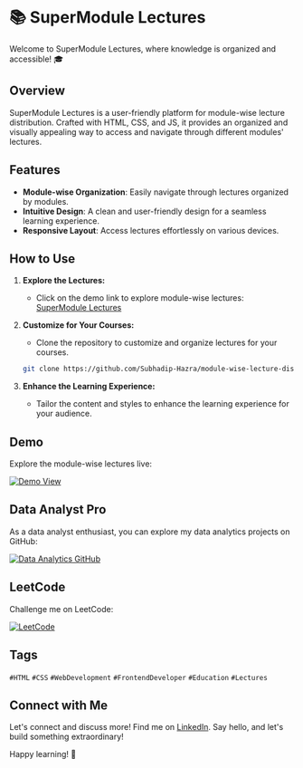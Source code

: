 # 📚 SuperModule Lectures

Welcome to SuperModule Lectures, where knowledge is organized and accessible! 🎓

## Overview

SuperModule Lectures is a user-friendly platform for module-wise lecture distribution. Crafted with HTML, CSS, and JS, it provides an organized and visually appealing way to access and navigate through different modules' lectures.

## Features

- **Module-wise Organization**: Easily navigate through lectures organized by modules.
- **Intuitive Design**: A clean and user-friendly design for a seamless learning experience.
- **Responsive Layout**: Access lectures effortlessly on various devices.

## How to Use

1. **Explore the Lectures:**
   - Click on the demo link to explore module-wise lectures: [SuperModule Lectures](https://subhadip-hazra.github.io/module-wise-lecture-distribution-page/module1analog.html)

2. **Customize for Your Courses:**
   - Clone the repository to customize and organize lectures for your courses.
   ```bash
   git clone https://github.com/Subhadip-Hazra/module-wise-lecture-distribution-page.git
   ```

3. **Enhance the Learning Experience:**
   - Tailor the content and styles to enhance the learning experience for your audience.

## Demo

Explore the module-wise lectures live:

[![Demo View](https://img.shields.io/badge/Demo-Explore%20Now-blue)](https://subhadip-hazra.github.io/module-wise-lecture-distribution-page/module1analog.html)

## Data Analyst Pro

As a data analyst enthusiast, you can explore my data analytics projects on GitHub:

[![Data Analytics GitHub](https://img.shields.io/badge/Data%20Analytics-GitHub-green)](https://github.com/SUBHA2OO2)

## LeetCode

Challenge me on LeetCode:

[![LeetCode](https://img.shields.io/badge/LeetCode-Challenge%20Me-yellow)](https://leetcode.com/IamHazra)

## Tags

`#HTML` `#CSS` `#WebDevelopment` `#FrontendDeveloper` `#Education` `#Lectures`

## Connect with Me

Let's connect and discuss more! Find me on [LinkedIn](https://www.linkedin.com/in/subhadiphazra). Say hello, and let's build something extraordinary!

Happy learning! 🚀
